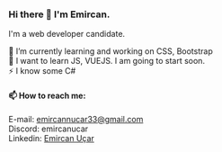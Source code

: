 ### Hi there 👋 I'm Emircan.
 I'm a web developer candidate.
 
🌱 I’m currently learning and working on CSS, Bootstrap <br>
🔭 I want to learn JS, VUEJS. I am going to start soon. <br>
⚡  I know some C# <br>
#### 📫 How to reach me: <br>
E-mail: emircannucar33@gmail.com <br>
Discord: emircanucar <br>
Linkedin: <a href="https://www.linkedin.com/in/emircanucar/" target="blank">Emircan Uçar</a>


 
<!--
**emircanucar/emircanucar** is a ✨ _special_ ✨ repository because its `README.md` (this file) appears on your GitHub profile.

Here are some ideas to get you started:

- 🔭 I’m currently working on ...
- 🌱 I’m currently learning ...
- 👯 I’m looking to collaborate on ...
- 🤔 I’m looking for help with ...
- 💬 Ask me about ...
- 📫 How to reach me: ...
- 😄 Pronouns: ...
- ⚡ Fun fact: ...
-->
